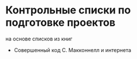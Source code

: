 # Контрольные списки по подготовке проектов
на основе списков из книг
 - Совершенный код С. Макконнелл
и интернета
